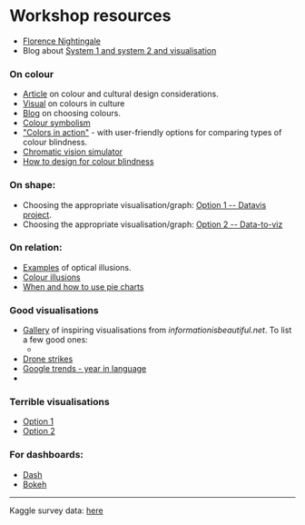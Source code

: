 # Workshop resources

* [Florence Nightingale](https://pres.decoded.co/external-global/nightingale_rose/)
* Blog about [System 1 and system 2 and visualisation](https://www.creativebloq.com/how-design-better-data-visualisations-8134175)

### On colour
* [Article](https://www.webdesignerdepot.com/2012/06/color-and-cultural-design-considerations/) on colour and cultural design considerations.
* [Visual](https://informationisbeautiful.net/visualizations/colours-in-cultures/) on colours in culture
* [Blog](https://blog.datawrapper.de/colors/) on choosing colours.
* [Colour symbolism](https://www.canva.com/learn/color-meanings-symbolism/)
* ["Colors in action"](https://projects.susielu.com/viz-palette) - with user-friendly options for comparing types of colour blindness.
* [Chromatic vision simulator](https://asada.website/webCVS/index.html)
* [How to design for colour blindness](https://usabilla.com/blog/how-to-design-for-color-blindness/)

### On shape:
* Choosing the appropriate visualisation/graph: [Option 1 -- Datavis project](https://datavizproject.com/).
* Choosing the appropriate visualisation/graph: [Option 2 -- Data-to-viz](https://www.data-to-viz.com/)

### On relation:
* [Examples](http://theconversation.com/which-square-is-bigger-honeybees-see-visual-illusions-like-humans-do-87673) of optical illusions.
* [Colour illusions](https://www.mentalfloss.com/article/54448/5-color-illusions-and-why-they-work)
* [When and how to use pie charts](https://academy.datawrapper.de/article/127-what-to-consider-when-creating-a-pie-chart)

### Good visualisations
* [Gallery](https://informationisbeautiful.net/) of inspiring visualisations from *informationisbeautiful.net*. To list a few good ones: 
  * []()
* [Drone strikes](https://drones.pitchinteractive.com/)
* [Google trends - year in language](https://googletrends.github.io/year-in-language/)
* []()

### Terrible visualisations
* [Option 1](https://viz.wtf/)
* [Option 2](https://badvisualisations.tumblr.com/)


### For dashboards:
* [Dash](https://dash.plot.ly/introduction)
* [Bokeh](https://bokeh.pydata.org/en/latest/docs/user_guide.html)


***
Kaggle survey data: [here](
https://docs.google.com/spreadsheets/d/1g1JXQ1R6-tZN7gjykr1asklnTMdCaKQo-1uVwK64z9E/edit#gid=1818789575)


